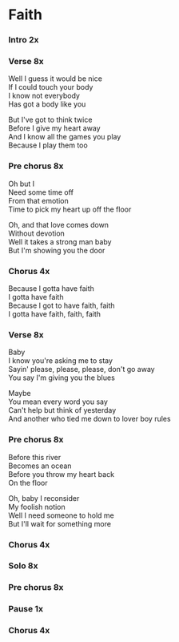 # Faith


### Intro  2x  

### Verse  8x
Well I guess it would be nice  
If I could touch your body  
I know not everybody  
Has got a body like you  

But I've got to think twice  
Before I give my heart away  
And I know all the games you play  
Because I play them too  

### Pre chorus  8x
Oh but I  
Need some time off  
From that emotion  
Time to pick my heart up off the floor

Oh, and that love comes down  
Without devotion  
Well it takes a strong man baby  
But I'm showing you the door  

### Chorus  4x
Because I gotta have faith  
I gotta have faith  
Because I got to have faith, faith  
I gotta have faith, faith, faith  

### Verse  8x
Baby  
I know you're asking me to stay  
Sayin' please, please, please, don't go away  
You say I'm giving you the blues  

Maybe  
You mean every word you say  
Can't help but think of yesterday  
And another who tied me down to lover boy rules  

### Pre chorus  8x
Before this river  
Becomes an ocean  
Before you throw my heart back  
On the floor  

Oh, baby I reconsider  
My foolish notion  
Well I need someone to hold me  
But I'll wait for something more  

### Chorus  4x

### Solo  8x

### Pre chorus  8x

### Pause 1x

### Chorus  4x  